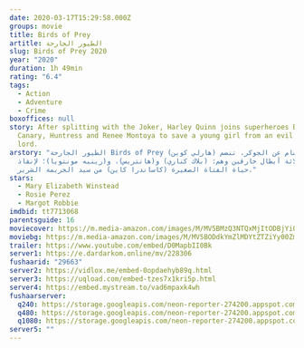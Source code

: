 ```yaml
---
date: 2020-03-17T15:29:58.000Z
groups: movie
title: Birds of Prey
artitle: الطيور الجارحة
slug: Birds of Prey 2020
year: "2020"
duration: 1h 49min
rating: "6.4"
tags:
  - Action
  - Adventure
  - Crime
boxoffices: null
story: After splitting with the Joker, Harley Quinn joins superheroes Black
  Canary, Huntress and Renee Montoya to save a young girl from an evil crime
  lord.
arstory: "الطيور الجارحة Birds of Prey بعد الانقسام عن الجوكر، تنضم (هارلي كوين)
  إلى ثلاثة أبطال خارقين وهم: (بلاك كناري) و(هانتريس)، و(رينيه مونتويا)؛ لإنقاذ
  حياة الفتاة الصغيرة (كاساندرا كاين) من سيد الجريمة الشرير."
stars:
  - Mary Elizabeth Winstead
  - Rosie Perez
  - Margot Robbie
imdbid: tt7713068
parentsguide: 16
moviecover: https://m.media-amazon.com/images/M/MV5BMzQ3NTQxMjItODBjYi00YzUzLWE1NzQtZTBlY2Y2NjZlNzkyXkEyXkFqcGdeQXVyMTkxNjUyNQ@@._V1_FMjpg_UX500_.jpg
moviebg: https://m.media-amazon.com/images/M/MV5BODdkYmZlMDYtZTZiYy00ZmRiLTg3YjQtYjBiZmQzMTMwMzgzXkEyXkFqcGdeQXVyMTkxNjUyNQ@@._V1_FMjpg_UX1280_.jpg
trailer: https://www.youtube.com/embed/D0MapbII0Bk
server1: https://e.dardarkom.online/mv/228306
fushaarid: "29663"
server2: https://vidlox.me/embed-0opdaehyb89q.html
server3: https://uqload.com/embed-tzes7x1kri5p.html
server4: https://embed.mystream.to/vad6mpaxk4wh
fushaarserver:
  q240: https://storage.googleapis.com/neon-reporter-274200.appspot.com/fushaar/media/29663/29663-240p.mp4
  q480: https://storage.googleapis.com/neon-reporter-274200.appspot.com/fushaar/media/29663/29663-480p.mp4
  q1080: https://storage.googleapis.com/neon-reporter-274200.appspot.com/fushaar/media/29663/29663.mp4
server5: ""
---
```

